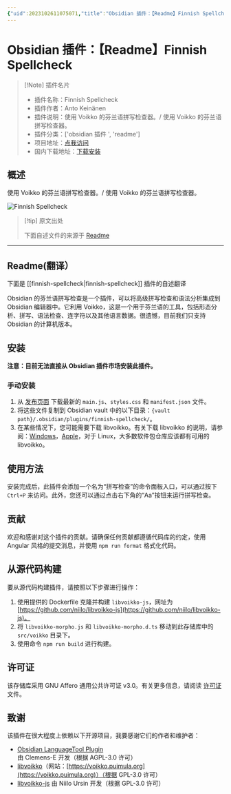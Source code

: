 ```yaml
---
{"uid":2023102611075071,"title":"Obsidian 插件：【Readme】Finnish Spellcheck","tags":["obsidian插件","readme"],"description":"使用Voikko的芬兰语拼写检查器。/ 使用Voikko的芬兰语拼写检查器。","author":"AI","type":"readme","draft":false,"editable":false,"modified":20230101000000,"dg-publish":true,"permalink":"/lake-of-knowledge/10-obsidian/obsidian/readme/finnish-spellcheck-readme/","dgPassFrontmatter":true}
---
```



# Obsidian 插件：【Readme】Finnish Spellcheck

> [!Note] 插件名片
> - 插件名称：Finnish Spellcheck
> - 插件作者：Anto Keinänen
> - 插件说明：使用 Voikko 的芬兰语拼写检查器。/ 使用 Voikko 的芬兰语拼写检查器。
> - 插件分类：['obsidian 插件 ', 'readme']
> - 项目地址：[点我访问](https://github.com/antoKeinanen/obsidian-finnish-spellcheck)
> - 国内下载地址：[下载安装](https://pkmer.cn/products/plugin/pluginMarket/?finnish-spellcheck)

## 概述

使用 Voikko 的芬兰语拼写检查器。/ 使用 Voikko 的芬兰语拼写检查器。

![Finnish Spellcheck](https://cdn.pkmer.cn/covers/finnish-spellcheck.png!pkmer)

> [!tip] 原文出处
>
>下面自述文件的来源于 [Readme](https://ghproxy.net/https://raw.githubusercontent.com/antoKeinanen/obsidian-finnish-spellcheck/main/README.md)
>

---

## Readme(翻译）

下面是 [[finnish-spellcheck\|finnish-spellcheck]] 插件的自述翻译

Obsidian 的芬兰语拼写检查是一个插件，可以将高级拼写检查和语法分析集成到 Obsidian 编辑器中。它利用 Voikko，这是一个用于芬兰语的工具，包括形态分析、拼写、语法检查、连字符以及其他语言数据。很遗憾，目前我们只支持 Obsidian 的计算机版本。

## 安装

**注意：目前无法直接从 Obsidian 插件市场安装此插件。**

### 手动安装

1. 从 [发布页面](https://github.com/antoKeinanen/obsidian-finnish-spellcheck/releases) 下载最新的 `main.js`、`styles.css` 和 `manifest.json` 文件。
2. 将这些文件复制到 Obsidian vault 中的以下目录：`{vault path}/.obsidian/plugins/finnish-spellcheck/`。
3. 在某些情况下，您可能需要下载 libvoikko。有关下载 libvoikko 的说明，请参阅：[Windows](https://www.puimula.org/htp/testing/voikko-sdk/win-crossbuild/)，[Apple](https://formulae.brew.sh/formula/libvoikko)，对于 Linux，大多数软件包仓库应该都有可用的 libvoikko。

## 使用方法

安装完成后，此插件会添加一个名为“拼写检查”的命令面板入口，可以通过按下 `Ctrl+P` 来访问。此外，您还可以通过点击右下角的“Aa”按钮来运行拼写检查。

## 贡献

欢迎和感谢对这个插件的贡献。请确保任何贡献都遵循代码库的约定，使用 Angular 风格的提交消息，并使用 `npm run format` 格式化代码。

## 从源代码构建

要从源代码构建插件，请按照以下步骤进行操作：

1. 使用提供的 Dockerfile 克隆并构建 `libvoikko-js`，网址为 [https://github.com/niilo/libvoikko-js](https://github.com/niilo/libvoikko-js)。
2. 将 `libvoikko-morpho.js` 和 `libvoikko-morpho.d.ts` 移动到此存储库中的 `src/voikko` 目录下。
3. 使用命令 `npm run build` 进行构建。

## 许可证

该存储库采用 GNU Affero 通用公共许可证 v3.0。有关更多信息，请阅读 [许可证](https://github.com/antoKeinanen/obsidian-finnish-spellcheck/blob/main/LICENSE) 文件。

## 致谢

该插件在很大程度上依赖以下开源项目，我要感谢它们的作者和维护者：

- [Obsidian LanguageTool Plugin](https://github.com/Clemens-E/obsidian-languagetool-plugin) 由 Clemens-E 开发（根据 AGPL-3.0 许可）
- [libvoikko](https://github.com/voikko/corevoikko/tree/master/libvoikko)（网站：[https://voikko.puimula.org](https://voikko.puimula.org)）（根据 GPL-3.0 许可）
- [libvoikko-js](https://github.com/niilo/libvoikko-js) 由 Niilo Ursin 开发（根据 GPL-3.0 许可）



